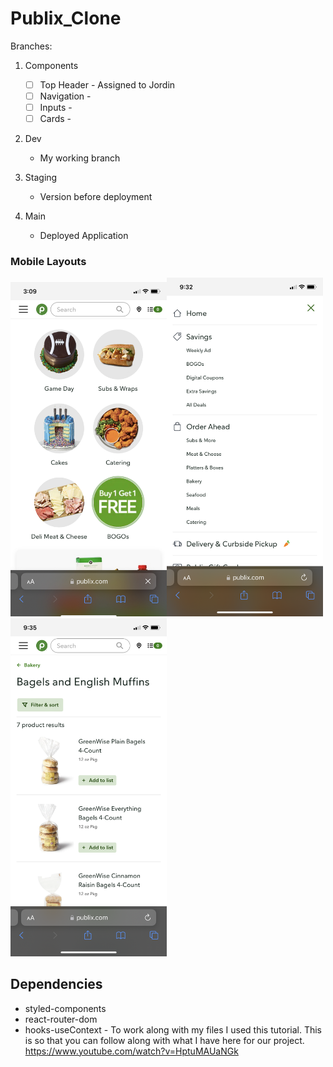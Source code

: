 # Publix_Clone

Branches:

1. Components 
    - [ ] Top Header - Assigned to Jordin
    - [ ] Navigation - 
    - [ ] Inputs - 
    - [ ] Cards - 

2. Dev
    - My working branch

3. Staging
    - Version before deployment

4. Main
    - Deployed Application


### Mobile Layouts
<img src="/src/images/Landing_Mobile.jpg" width="250"><img src="/src/images/Nav_Mobile.png " width="250"><img src="/src/images/SingleProd_Mobile.png" width="250">


## Dependencies
- styled-components
- react-router-dom
- hooks-useContext - To work along with my files I used this tutorial. This is so that you can follow along with what I have here for our project. https://www.youtube.com/watch?v=HptuMAUaNGk